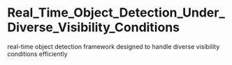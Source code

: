# Real_Time_Object_Detection_Under_Diverse_Visibility_Conditions
real-time object detection framework designed to handle diverse visibility conditions efficiently
